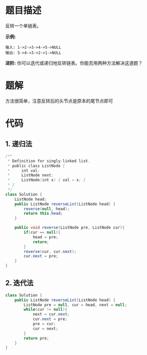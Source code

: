 # 题目描述
反转一个单链表。

__示例:__
```
输入: 1->2->3->4->5->NULL
输出: 5->4->3->2->1->NULL
```
__进阶:__ 
你可以迭代或递归地反转链表。你能否用两种方法解决这道题？

# 题解
方法很简单，注意反转后的头节点是原本的尾节点即可

# 代码
## 1. 递归法
```java
/**
 * Definition for singly-linked list.
 * public class ListNode {
 *     int val;
 *     ListNode next;
 *     ListNode(int x) { val = x; }
 * }
 */
class Solution {
    ListNode head;
    public ListNode reverseList(ListNode head) {
        reverse(null, head);
        return this.head;
    }

    public void reverse(ListNode pre, ListNode cur){
        if(cur == null){
            head = pre;
            return;
        }
        reverse(cur, cur.next);
        cur.next = pre;
    }
}
```

## 2. 迭代法
```java
class Solution {
    public ListNode reverseList(ListNode head) {
        ListNode pre = null, cur = head, next = null;
        while(cur != null){
            next = cur.next;
            cur.next = pre;
            pre = cur;
            cur = next;
        }
        return pre;
    }
}
```
